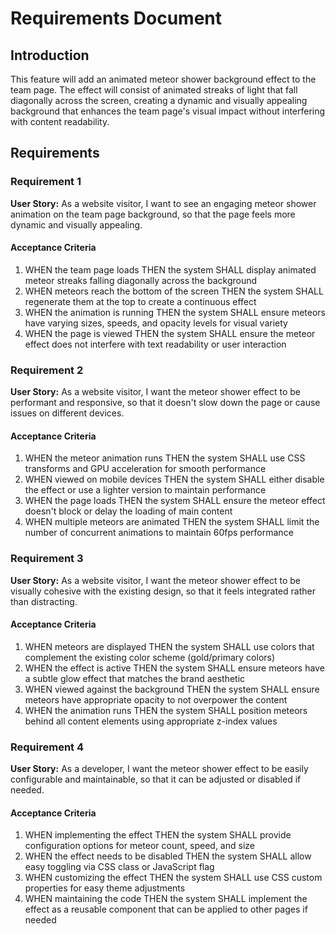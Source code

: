 # Requirements Document

## Introduction

This feature will add an animated meteor shower background effect to the team page. The effect will consist of animated streaks of light that fall diagonally across the screen, creating a dynamic and visually appealing background that enhances the team page's visual impact without interfering with content readability.

## Requirements

### Requirement 1

**User Story:** As a website visitor, I want to see an engaging meteor shower animation on the team page background, so that the page feels more dynamic and visually appealing.

#### Acceptance Criteria

1. WHEN the team page loads THEN the system SHALL display animated meteor streaks falling diagonally across the background
2. WHEN meteors reach the bottom of the screen THEN the system SHALL regenerate them at the top to create a continuous effect
3. WHEN the animation is running THEN the system SHALL ensure meteors have varying sizes, speeds, and opacity levels for visual variety
4. WHEN the page is viewed THEN the system SHALL ensure the meteor effect does not interfere with text readability or user interaction

### Requirement 2

**User Story:** As a website visitor, I want the meteor shower effect to be performant and responsive, so that it doesn't slow down the page or cause issues on different devices.

#### Acceptance Criteria

1. WHEN the meteor animation runs THEN the system SHALL use CSS transforms and GPU acceleration for smooth performance
2. WHEN viewed on mobile devices THEN the system SHALL either disable the effect or use a lighter version to maintain performance
3. WHEN the page loads THEN the system SHALL ensure the meteor effect doesn't block or delay the loading of main content
4. WHEN multiple meteors are animated THEN the system SHALL limit the number of concurrent animations to maintain 60fps performance

### Requirement 3

**User Story:** As a website visitor, I want the meteor shower effect to be visually cohesive with the existing design, so that it feels integrated rather than distracting.

#### Acceptance Criteria

1. WHEN meteors are displayed THEN the system SHALL use colors that complement the existing color scheme (gold/primary colors)
2. WHEN the effect is active THEN the system SHALL ensure meteors have a subtle glow effect that matches the brand aesthetic
3. WHEN viewed against the background THEN the system SHALL ensure meteors have appropriate opacity to not overpower the content
4. WHEN the animation runs THEN the system SHALL position meteors behind all content elements using appropriate z-index values

### Requirement 4

**User Story:** As a developer, I want the meteor shower effect to be easily configurable and maintainable, so that it can be adjusted or disabled if needed.

#### Acceptance Criteria

1. WHEN implementing the effect THEN the system SHALL provide configuration options for meteor count, speed, and size
2. WHEN the effect needs to be disabled THEN the system SHALL allow easy toggling via CSS class or JavaScript flag
3. WHEN customizing the effect THEN the system SHALL use CSS custom properties for easy theme adjustments
4. WHEN maintaining the code THEN the system SHALL implement the effect as a reusable component that can be applied to other pages if needed